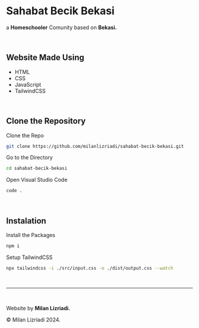 # Sahabat Becik Bekasi

a <b>Homeschooler</b> Comunity based on <b>Bekasi.</b>

<br>

## Website Made Using

- HTML
- CSS
- JavaScript
- TailwindCSS

<br>

## Clone the Repository

Clone the Repo

```bash
git clone https://github.com/milanlizriadi/sahabat-becik-bekasi.git
```

Go to the Directory

```bash
cd sahabat-becik-bekasi
```

Open Visual Studio Code

```bash
code .
```

<br>

## Instalation

Install the Packages

```bash
npm i
```

Setup TailwindCSS

```bash
npx tailwindcss -i ./src/input.css -o ./dist/output.css --watch
```

<br>
<hr>
<br>

Website by <b>Milan Lizriadi.</b>

© Milan Lizriadi 2024.
